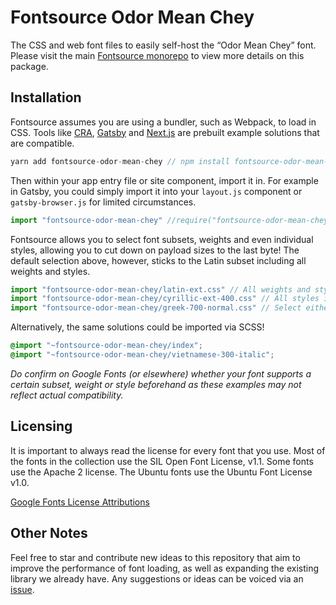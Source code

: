 # Fontsource Odor Mean Chey

The CSS and web font files to easily self-host the “Odor Mean Chey” font. Please visit the main [Fontsource monorepo](https://github.com/DecliningLotus/fontsource) to view more details on this package.

## Installation

Fontsource assumes you are using a bundler, such as Webpack, to load in CSS. Tools like [CRA](https://create-react-app.dev/), [Gatsby](https://www.gatsbyjs.org/) and [Next.js](https://nextjs.org/) are prebuilt example solutions that are compatible.

```javascript
yarn add fontsource-odor-mean-chey // npm install fontsource-odor-mean-chey
```

Then within your app entry file or site component, import it in. For example in Gatsby, you could simply import it into your `layout.js` component or `gatsby-browser.js` for limited circumstances.

```javascript
import "fontsource-odor-mean-chey" //require("fontsource-odor-mean-chey")
```

Fontsource allows you to select font subsets, weights and even individual styles, allowing you to cut down on payload sizes to the last byte! The default selection above, however, sticks to the Latin subset including all weights and styles.

```javascript
import "fontsource-odor-mean-chey/latin-ext.css" // All weights and styles included.
import "fontsource-odor-mean-chey/cyrillic-ext-400.css" // All styles included.
import "fontsource-odor-mean-chey/greek-700-normal.css" // Select either normal or italic.
```

Alternatively, the same solutions could be imported via SCSS!

```scss
@import "~fontsource-odor-mean-chey/index";
@import "~fontsource-odor-mean-chey/vietnamese-300-italic";
```

_Do confirm on Google Fonts (or elsewhere) whether your font supports a certain subset, weight or style beforehand as these examples may not reflect actual compatibility._

## Licensing 

It is important to always read the license for every font that you use.
Most of the fonts in the collection use the SIL Open Font License, v1.1. Some fonts use the Apache 2 license. The Ubuntu fonts use the Ubuntu Font License v1.0.

[Google Fonts License Attributions](https://fonts.google.com/attribution)

## Other Notes

Feel free to star and contribute new ideas to this repository that aim to improve the performance of font loading, as well as expanding the existing library we already have. Any suggestions or ideas can be voiced via an [issue](https://github.com/DecliningLotus/fontsource/issues).

